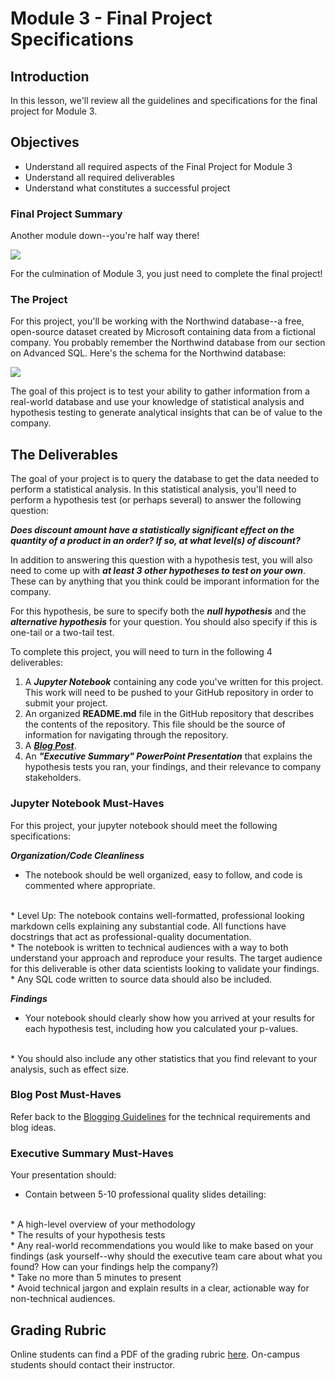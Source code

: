 
# Module 3 -  Final Project Specifications

## Introduction

In this lesson, we'll review all the guidelines and specifications for the final project for Module 3.

## Objectives

* Understand all required aspects of the Final Project for Module 3
* Understand all required deliverables
* Understand what constitutes a successful project

### Final Project Summary

Another module down--you're half way there!

<img src='https://raw.githubusercontent.com/learn-co-curriculum/dsc-mod-3-project/master/halfway-there.gif'>

For the culmination of Module 3, you just need to complete the final project!

### The Project

For this project, you'll be working with the Northwind database--a free, open-source dataset created by Microsoft containing data from a fictional company. You probably remember the Northwind database from our section on Advanced SQL. Here's the schema for the Northwind database:

<img src='https://raw.githubusercontent.com/learn-co-curriculum/dsc-mod-3-project/master/Northwind_ERD_updated.png'>

The goal of this project is to test your ability to gather information from a real-world database and use your knowledge of statistical analysis and hypothesis testing to generate analytical insights that can be of value to the company.

## The Deliverables

The goal of your project is to query the database to get the data needed to perform a statistical analysis.  In this statistical analysis, you'll need to perform a hypothesis test (or perhaps several) to answer the following question:

**_Does discount amount have a statistically significant effect on the quantity of a product in an order? If so, at what level(s) of discount?_**

In addition to answering this question with a hypothesis test, you will also need to come up with **_at least 3 other hypotheses to test on your own_**.  These can by anything that you think could be imporant information for the company.

For this hypothesis, be sure to specify both the **_null hypothesis_** and the **_alternative hypothesis_** for your question.  You should also specify if this is one-tail or a two-tail test.

To complete this project, you will need to turn in the following 4 deliverables:

1. A **_Jupyter Notebook_** containing any code you've written for this project. This work will need to be pushed to your GitHub repository in order to submit your project.
2. An organized **README.md** file in the GitHub repository that describes the contents of the repository. This file should be the source of information for navigating through the repository.
3. A **_[Blog Post](https://github.com/learn-co-curriculum/dsc-welcome-blogging)_**.
4. An **_"Executive Summary" PowerPoint Presentation_** that explains the hypothesis tests you ran, your findings, and their relevance to company stakeholders.  
 

### Jupyter Notebook Must-Haves

For this project, your jupyter notebook should meet the following specifications:

**_Organization/Code Cleanliness_**

* The notebook should be well organized, easy to follow, and code is commented where appropriate.  
<br>  
    * Level Up: The notebook contains well-formatted, professional looking markdown cells explaining any substantial code. All functions have docstrings that act as professional-quality documentation.  
<br>      
* The notebook is written to technical audiences with a way to both understand your approach and reproduce your results. The target audience for this deliverable is other data scientists looking to validate your findings.  
<br>    
* Any SQL code written to source data should also be included.  

**_Findings_**

* Your notebook should clearly show how you arrived at your results for each hypothesis test, including how you calculated your p-values.   
<br>
* You should also include any other statistics that you find relevant to your analysis, such as effect size.

### Blog Post Must-Haves

Refer back to the [Blogging Guidelines](https://github.com/learn-co-curriculum/dsc-welcome-blogging) for the technical requirements and blog ideas.


### Executive Summary Must-Haves

Your presentation should:

* Contain between 5-10 professional quality slides detailing:
<br>  
    * A high-level overview of your methodology  
    <br>  
    * The results of your hypothesis tests  
    <br>  
    * Any real-world recommendations you would like to make based on your findings (ask yourself--why should the executive team care about what you found? How can your findings help the company?)  
    <br>  
* Take no more than 5 minutes to present  
<br>  
* Avoid technical jargon and explain results in a clear, actionable way for non-technical audiences.  

## Grading Rubric 

Online students can find a PDF of the grading rubric [here](https://github.com/learn-co-curriculum/dsc-mod-3-project/blob/master/module3_project_rubric.pdf). On-campus students should contact their instructor. 